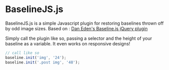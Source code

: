 # BaselineJS.js

BaselineJS.js is a simple Javascript plugin for restoring baselines thrown off by odd image sizes. Based on : [Dan Eden's Baseline.js jQuery plugin](http://daneden.me/baseline/ "Baseline.js")

Simply call the plugin like so, passing a selector and the height of your baseline as a variable. It even works on responsive designs!

```javascript
// call like so
baseline.init('img', '24');
baseline.init('.post img', '48');
```